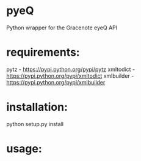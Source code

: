 pyeQ
====

Python wrapper for the Gracenote eyeQ API

requirements:
============

pytz - https://pypi.python.org/pypi/pytz
xmltodict - https://pypi.python.org/pypi/xmltodict
xmlbuilder - https://pypi.python.org/pypi/xmlbuilder

installation:
============

python setup.py install

usage:
======




